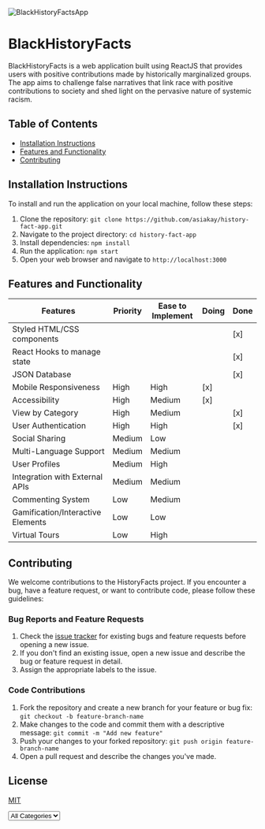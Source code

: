 ![BlackHistoryFactsApp](https://user-images.githubusercontent.com/66960776/236667844-10563ac1-41c4-44b1-bbb7-5260f80b54af.jpg)


# BlackHistoryFacts

BlackHistoryFacts is a web application built using ReactJS that provides users with positive contributions made by historically marginalized groups. The app aims to challenge false narratives that link race with positive contributions to society and shed light on the pervasive nature of systemic racism.

## Table of Contents

- [Installation Instructions](#installation-instructions)
- [Features and Functionality](#features-and-functionality)
- [Contributing](#contributing)

## Installation Instructions

To install and run the application on your local machine, follow these steps:

1. Clone the repository: `git clone https://github.com/asiakay/history-fact-app.git`
2. Navigate to the project directory: `cd history-fact-app`
3. Install dependencies: `npm install`
4. Run the application: `npm start`
5. Open your web browser and navigate to `http://localhost:3000`

## Features and Functionality

| Features                          | Priority | Ease to Implement | Doing | Done |
| --------------------------------- | -------- | ----------------- | ----- | ---- |
| Styled HTML/CSS components        |          |                   |       | [x]  |
| React Hooks to manage state       |          |                   |       | [x]  |
| JSON Database                     |          |                   |       | [x]  |
| Mobile Responsiveness             | High     | High              | [x]   |      |
| Accessibility                     | High     | Medium            | [x]   |      |
| View by Category                  | High     | Medium            |       | [x]  |
| User Authentication               | High     | High              |       | [x]  |
| Social Sharing                    | Medium   | Low               |       |      |
| Multi-Language Support            | Medium   | Medium            |       |      |
| User Profiles                     | Medium   | High              |       |      |
| Integration with External APIs    | Medium   | Medium            |       |      |
| Commenting System                 | Low      | Medium            |       |      |
| Gamification/Interactive Elements | Low      | Low               |       |      |
| Virtual Tours                     | Low      | High              |       |      |

## Contributing

We welcome contributions to the HistoryFacts project. If you encounter a bug, have a feature request, or want to contribute code, please follow these guidelines:

### Bug Reports and Feature Requests

1. Check the [issue tracker](https://github.com/asiakay/history-fact-app/issues) for existing bugs and feature requests before opening a new issue.
2. If you don't find an existing issue, open a new issue and describe the bug or feature request in detail.
3. Assign the appropriate labels to the issue.

### Code Contributions

1. Fork the repository and create a new branch for your feature or bug fix: `git checkout -b feature-branch-name`
2. Make changes to the code and commit them with a descriptive message: `git commit -m "Add new feature"`
3. Push your changes to your forked repository: `git push origin feature-branch-name`
4. Open a pull request and describe the changes you've made.

## License

[MIT](https://github.com/asiakay/history-fact-app/blob/main/LICENSE)

 <select value={selectedCategory} onChange={handleCategoryChange}>
      <option value="">All Categories</option>
      {categories.map((category, index) => (
        <option key={index} value={category}>
          {category}
        </option>
      ))}
    </select>
